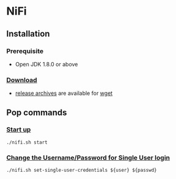# NiFi

## Installation 
### Prerequisite
* Open JDK 1.8.0 or above

### [Download](https://nifi.apache.org/download.html)
* [release archives](https://archive.apache.org/dist/nifi/) are available for [wget](https://www.digitalocean.com/community/tutorials/how-to-use-wget-to-download-files-and-interact-with-rest-apis)


## Pop commands

### [Start up](https://nifi.apache.org/docs/nifi-docs/html/getting-started.html#for-linuxmacos-users)
`./nifi.sh start`

### [Change the Username/Password for Single User login](https://nifi.apache.org/docs/nifi-docs/html/administration-guide.html#single_user_identity_provider)
`./nifi.sh set-single-user-credentials ${user} ${passwd}`

